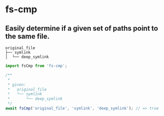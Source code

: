 # fs-cmp

## Easily determine if a given set of paths point to the same file.

```
original_file
├── symlink
│  └── deep_symlink
```

```typescript
import fsCmp from 'fs-cmp';

/**
 *
 * given:
 *   original_file
 *   └── symlink
 *       └── deep_symlink
 */
await fsCmp('original_file', 'symlink', 'deep_symlink'); // => true
```
